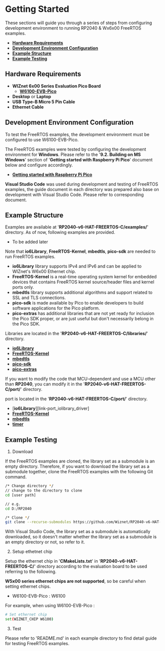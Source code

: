 # Getting Started

These sections will guide you through a series of steps from configuring development environment to running RP2040 & Wx6x00 FreeRTOS examples.

- [**Hardware Requirements**](#hardware_requirements)
- [**Development Environment Configuration**](#development_environment_configuration)
- [**Example Structure**](#example_structure)
- [**Example Testing**](#example_testing)



<a name="hardware_requirements"></a>
## Hardware Requirements

- **WIZnet 6x00 Series Evaluation Pico Board**
    - [**W6100-EVB-Pico**][link-w6100-evb-pico]
- **Desktop** or **Laptop**
- **USB Type-B Micro 5 Pin Cable**
- **Ethernet Cable**



<a name="development_environment_configuration"></a>
## Development Environment Configuration

To test the FreeRTOS examples, the development environment must be configured to use W6100-EVB-Pico.

The FreeRTOS examples were tested by configuring the development environment for **Windows**. Please refer to the '**9.2. Building on MS Windows**' section of '**Getting started with Raspberry Pi Pico**' document below and configure accordingly.

- [**Getting started with Raspberry Pi Pico**][link-getting_started_with_raspberry_pi_pico]

**Visual Studio Code** was used during development and testing of FreeRTOS examples, the guide document in each directory was prepared also base on development with Visual Studio Code. Please refer to corresponding document.



<a name="example_structure"></a>
## Example Structure

Examples are available at '**RP2040-v6-HAT-FREERTOS-C/examples/**' directory. As of now, following examples are provided.

-  To be added later

Note that **io6Library**, **FreeRTOS-Kernel**, **mbedtls**, **pico-sdk** are needed to run FreeRTOS examples.

- **io6Library** library supports IPv4 and IPv6 and can be applied to WIZnet's W6x00 Ethernet chip.
- **FreeRTOS-Kernel** is a real-time operating system kernel for embedded devices that contains FreeRTOS kernel source/header files and kernel ports only.
- **mbedtls** library supports additional algorithms and support related to SSL and TLS connections.
- **pico-sdk** is made available by Pico to enable developers to build software applications for the Pico platform.
- **pico-extras** has additional libraries that are not yet ready for inclusion the Pico SDK proper, or are just useful but don't necessarily belong in the Pico SDK.

Libraries are located in the '**RP2040-v6-HAT-FREERTOS-C/libraries/**' directory.

- [**io6Library**][link-io6library]
- [**FreeRTOS-Kernel**][link-freertos_kernel]
- [**mbedtls**][link-mbedtls]
- [**pico-sdk**][link-pico_sdk]
- [**pico-extras**][link-pico_extras]

If you want to modify the code that MCU-dependent and use a MCU other than **RP2040**, you can modify it in the '**RP2040-v6-HAT-FREERTOS-C/port/**' directory.

port is located in the '**RP2040-v6-HAT-FREERTOS-C/port/**' directory.

- [**io6Library**][link-port_iolibrary_driver]
- [**FreeRTOS-Kernel**][link-port_freertos_kernel]
- [**mbedtls**][link-port_mbedtls]
- [**timer**][link-port_timer]



<a name="example_testing"></a>
## Example Testing

1. Download

If the FreeRTOS examples are cloned, the library set as a submodule is an empty directory. Therefore, if you want to download the library set as a submodule together, clone the FreeRTOS examples with the following Git command.

```bash
/* Change directory */
// change to the directory to clone
cd [user path]

// e.g.
cd D:/RP2040

/* Clone */
git clone --recurse-submodules https://github.com/Wiznet/RP2040-v6-HAT-FREERTOS-C.git
```

With Visual Studio Code, the library set as a submodule is automatically downloaded, so it doesn't matter whether the library set as a submodule is an empty directory or not, so refer to it.

2. Setup ethetnet chip

Setup the ethernet chip in '**CMakeLists.txt**' in '**RP2040-v6-HAT-FREERTOS-C/**' directory according to the evaluation board to be used referring to the following.

**W5x00 series ethernet chips are not supported**, so be careful when setting ethernet chips.

- W6100-EVB-Pico : W6100

For example, when using W6100-EVB-Pico :

```bash
# Set ethernet chip
set(WIZNET_CHIP W6100)
```

3. Test

Please refer to 'README.md' in each example directory to find detail guide for testing FreeRTOS examples.



<!--
Link
-->

[link-w6100-evb-pico]: https://docs.wiznet.io/Product/iEthernet/W6100/w6100-evb-pico
[link-getting_started_with_raspberry_pi_pico]: https://datasheets.raspberrypi.org/pico/getting-started-with-pico.pdf
[link-io6library]: https://github.com/Wiznet/io6Library
[link-freertos_kernel]: https://github.com/FreeRTOS/FreeRTOS-Kernel
[link-mbedtls]: https://github.com/ARMmbed/mbedtls
[link-pico_sdk]: https://github.com/raspberrypi/pico-sdk
[link-pico_extras]: https://github.com/raspberrypi/pico-extras
[link-port_io6library]: https://github.com/Wiznet/RP2040-v6-HAT-FREERTOS-C/tree/main/port/io6Library
[link-port_freertos_kernel]: https://github.com/Wiznet/RP2040-v6-HAT-FREERTOS-C/tree/main/port/FreeRTOS-Kernel
[link-port_mbedtls]: https://github.com/Wiznet/RP2040-v6-HAT-FREERTOS-C/tree/main/port/mbedtls
[link-port_timer]: https://github.com/Wiznet/RP2040-v6-HAT-FREERTOS-C/tree/main/port/timer
